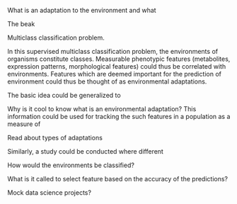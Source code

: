 What is an adaptation to the environment and what

The beak

Multiclass classification problem.

In this supervised multiclass classification problem, the environments of organisms constitute classes. Measurable phenotypic features (metabolites, expression patterns, morphological features) could thus be correlated with environments. Features which are deemed important for the prediction of environment could thus be thought of as environmental adaptations.

The basic idea could be generalized to

Why is it cool to know what is an environmental adaptation? This information could be used for tracking the such features in a population as a measure of

Read about types of adaptations

Similarly, a study could be conducted where different

How would the environments be classified?

What is it called to select feature based on the accuracy of the predictions?

Mock data science projects?
